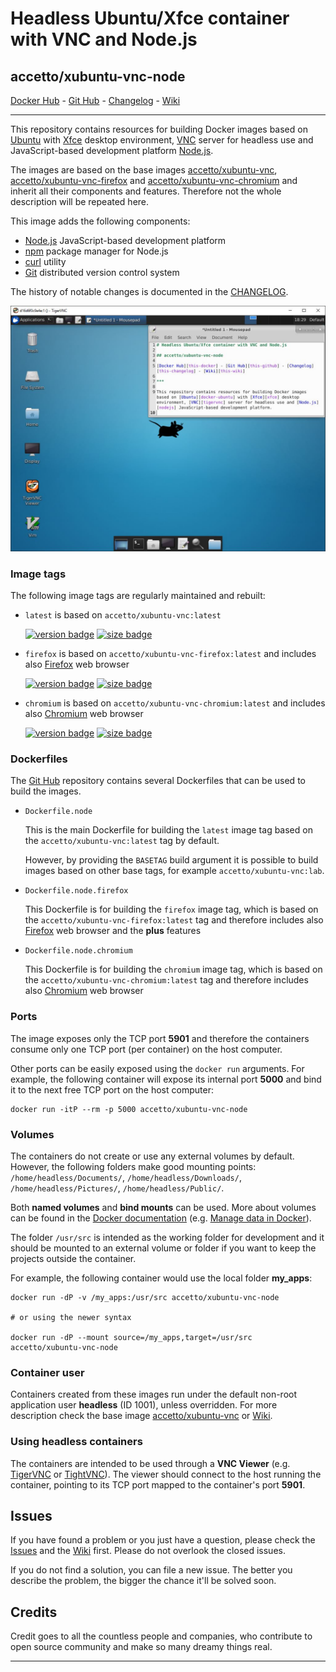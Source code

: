 # Headless Ubuntu/Xfce container with VNC and Node.js

## accetto/xubuntu-vnc-node

[Docker Hub][this-docker] - [Git Hub][this-github] - [Changelog][this-changelog] - [Wiki][this-wiki]

***

This repository contains resources for building Docker images based on [Ubuntu][docker-ubuntu] with [Xfce][xfce] desktop environment, [VNC][tigervnc] server for headless use and JavaScript-based development platform [Node.js][nodejs].

The images are based on the base images [accetto/xubuntu-vnc][accetto-docker-xubuntu-vnc], [accetto/xubuntu-vnc-firefox][accetto-docker-xubuntu-vnc-firefox] and [accetto/xubuntu-vnc-chromium][accetto-docker-xubuntu-vnc-chromium] and inherit all their components and features. Therefore not the whole description will be repeated here.

This image adds the following components:

- [Node.js][nodejs] JavaScript-based development platform
- [npm][npm] package manager for Node.js
- [curl][curl] utility
- [Git][git] distributed version control system

The history of notable changes is documented in the [CHANGELOG][this-changelog].

![container-screenshot][this-screenshot-container]

### Image tags

The following image tags are regularly maintained and rebuilt:

- `latest` is based on `accetto/xubuntu-vnc:latest`  

    [![version badge](https://images.microbadger.com/badges/version/accetto/xubuntu-vnc-node:latest.svg)](https://microbadger.com/images/accetto/xubuntu-vnc-node:latest "Get your own version badge on microbadger.com") [![size badge](https://images.microbadger.com/badges/image/accetto/xubuntu-vnc-node:latest.svg)](https://microbadger.com/images/accetto/xubuntu-vnc-node:latest "Get your own image badge on microbadger.com")

- `firefox` is based on `accetto/xubuntu-vnc-firefox:latest` and includes also [Firefox][firefox] web browser  

    [![version badge](https://images.microbadger.com/badges/version/accetto/xubuntu-vnc-node:firefox.svg)](https://microbadger.com/images/accetto/xubuntu-vnc-node:firefox "Get your own version badge on microbadger.com") [![size badge](https://images.microbadger.com/badges/image/accetto/xubuntu-vnc-node:firefox.svg)](https://microbadger.com/images/accetto/xubuntu-vnc-node:firefox "Get your own image badge on microbadger.com")

- `chromium` is based on `accetto/xubuntu-vnc-chromium:latest` and includes also [Chromium][chromium] web browser  

    [![version badge](https://images.microbadger.com/badges/version/accetto/xubuntu-vnc-node:chromium.svg)](https://microbadger.com/images/accetto/xubuntu-vnc-node:chromium "Get your own version badge on microbadger.com") [![size badge](https://images.microbadger.com/badges/image/accetto/xubuntu-vnc-node:chromium.svg)](https://microbadger.com/images/accetto/xubuntu-vnc-node:chromium "Get your own image badge on microbadger.com")

### Dockerfiles

The [Git Hub][this-github-xubuntu-vnc-node] repository contains several Dockerfiles that can be used to build the images.

- `Dockerfile.node`  
  
  This is the main Dockerfile for building the `latest` image tag based on the `accetto/xubuntu-vnc:latest` tag by default.

  However, by providing the `BASETAG` build argument it is possible to build images based on other base tags, for example `accetto/xubuntu-vnc:lab`.

- `Dockerfile.node.firefox`  
  
  This Dockerfile is for building the `firefox` image tag, which is based on the `accetto/xubuntu-vnc-firefox:latest` tag and therefore includes also [Firefox][firefox] web browser and the **plus** features

- `Dockerfile.node.chromium`  
  
  This Dockerfile is for building the `chromium` image tag, which is based on the `accetto/xubuntu-vnc-chromium:latest` tag and therefore includes also [Chromium][chromium] web browser

### Ports

The image exposes only the TCP port **5901** and therefore the containers consume only one TCP port (per container) on the host computer.

Other ports can be easily exposed using the `docker run` arguments. For example, the following container will expose its internal port **5000** and bind it to the next free TCP port on the host computer:

```shell
docker run -itP --rm -p 5000 accetto/xubuntu-vnc-node
```

### Volumes

The containers do not create or use any external volumes by default. However, the following folders make good mounting points: `/home/headless/Documents/`, `/home/headless/Downloads/`, `/home/headless/Pictures/`, `/home/headless/Public/`.

Both **named volumes** and **bind mounts** can be used. More about volumes can be found in the [Docker documentation][docker-doc] (e.g. [Manage data in Docker][docker-doc-managing-data]).

The folder `/usr/src` is intended as the working folder for development and it should be mounted to an external volume or folder if you want to keep the projects outside the container.

For example, the following container would use the local folder **my_apps**:

```shell
docker run -dP -v /my_apps:/usr/src accetto/xubuntu-vnc-node

# or using the newer syntax

docker run -dP --mount source=/my_apps,target=/usr/src accetto/xubuntu-vnc-node
```

### Container user

Containers created from these images run under the default non-root application user **headless** (ID 1001), unless overridden. For more description check the base image [accetto/xubuntu-vnc][accetto-docker-xubuntu-vnc] or [Wiki][this-wiki].

### Using headless containers

The containers are intended to be used through a **VNC Viewer** (e.g. [TigerVNC][tigervnc] or [TightVNC][tightvnc]). The viewer should connect to the host running the container, pointing to its TCP port mapped to the container's port **5901**.

## Issues

If you have found a problem or you just have a question, please check the [Issues][this-issues] and the [Wiki][this-wiki] first. Please do not overlook the closed issues.

If you do not find a solution, you can file a new issue. The better you describe the problem, the bigger the chance it'll be solved soon.

## Credits

Credit goes to all the countless people and companies, who contribute to open source community and make so many dreamy things real.

***

[this-docker]: https://hub.docker.com/r/accetto/xubuntu-vnc-node/
[this-github-xubuntu-vnc-node]: https://github.com/accetto/xubuntu-vnc/tree/master/docker/xubuntu-vnc-node

[this-github]: https://github.com/accetto/xubuntu-vnc/
[this-changelog]: https://github.com/accetto/xubuntu-vnc/blob/master/CHANGELOG.md
[this-wiki]: https://github.com/accetto/xubuntu-vnc/wiki

[this-issues]: https://github.com/accetto/xubuntu-vnc/issues

[this-screenshot-container]: https://raw.githubusercontent.com/accetto/xubuntu-vnc/master/docker/xubuntu-vnc-node/xubuntu-vnc-node.jpg

[accetto-docker-xubuntu-vnc]: https://hub.docker.com/r/accetto/xubuntu-vnc/
[accetto-docker-xubuntu-vnc-firefox]: https://hub.docker.com/r/accetto/xubuntu-vnc-firefox
[accetto-docker-xubuntu-vnc-chromium]: https://hub.docker.com/r/accetto/xubuntu-vnc-chromium

[docker-doc]: https://docs.docker.com/
[docker-doc-managing-data]: https://docs.docker.com/storage/

[docker-ubuntu]: https://hub.docker.com/_/ubuntu/
[tigervnc]: http://tigervnc.org
[tightvnc]: http://www.tightvnc.com
[xfce]: http://www.xfce.org

[chromium]: https://www.chromium.org/Home
[curl]: http://manpages.ubuntu.com/manpages/bionic/man1/curl.1.html
[firefox]: https://www.mozilla.org
[git]: https://git-scm.com/
[nodejs]: https://nodejs.org/en/
[npm]: https://www.npmjs.com/
[vscode]: https://code.visualstudio.com/
